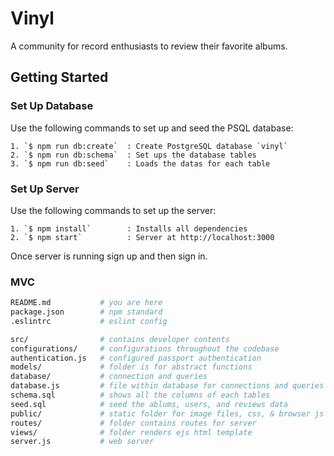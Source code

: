 # Vinyl

A community for record enthusiasts to review their favorite albums.

## Getting Started

### Set Up Database
Use the following commands to set up and seed the PSQL database:
```
1. `$ npm run db:create`  : Create PostgreSQL database `vinyl`
2. `$ npm run db:schema`  : Set ups the database tables
3. `$ npm run db:seed`    : Loads the datas for each table
```

### Set Up Server
Use the following commands to set up the server:
```
1. `$ npm install`        : Installs all dependencies
2. `$ npm start`          : Server at http://localhost:3000
```
Once server is running sign up and then sign in.

### MVC

```sh
README.md           # you are here
package.json        # npm standard
.eslintrc           # eslint config
```
```sh
src/                # contains developer contents
configurations/     # configurations throughout the codebase
authentication.js   # configured passport authentication
models/             # folder is for abstract functions 
database/           # connection and queries
database.js         # file within database for connections and queries
schema.sql          # shows all the columns of each tables
seed.sql            # seed the ablums, users, and reviews data
public/             # static folder for image files, css, & browser js
routes/             # folder contains routes for server
views/              # folder renders ejs html template
server.js           # web server
```
